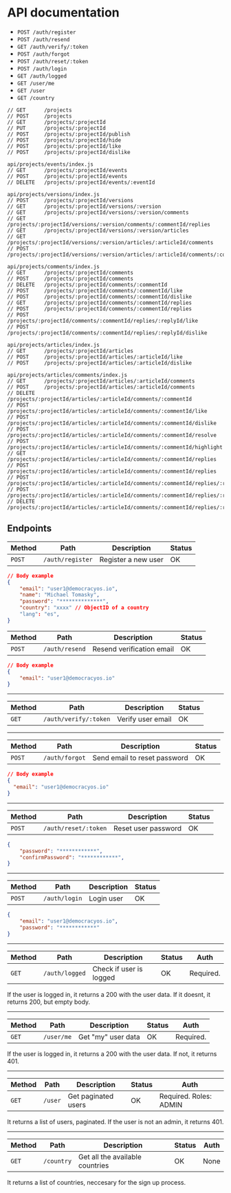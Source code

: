 # API documentation

* `POST /auth/register`
* `POST /auth/resend`
* `GET /auth/verify/:token`
* `POST /auth/forgot`
* `POST /auth/reset/:token`
* `POST /auth/login`
* `GET /auth/logged`
* `GET /user/me`
* `GET /user`
* `GET /country`

```
// GET 		/projects
// POST 	/projects
// GET 		/projects/:projectId
// PUT 		/projects/:projectId
// POST 	/projects/:projectId/publish
// POST 	/projects/:projectId/hide
// POST 	/projects/:projectId/like
// POST 	/projects/:projectId/dislike

api/projects/events/index.js
// GET 		/projects/:projectId/events
// POST 	/projects/:projectId/events
// DELETE 	/projects/:projectId/events/:eventId

api/projects/versions/index.js
// POST 	/projects/:projectId/versions
// GET 		/projects/:projectId/versions/:version
// GET		/projects/:projectId/versions/:version/comments
// GET		/projects/:projectId/versions/:version/comments/:commentId/replies
// GET 		/projects/:projectId/versions/:version/articles
// GET		/projects/:projectId/versions/:version/articles/:articleId/comments
// POST		/projects/:projectId/versions/:version/articles/:articleId/comments/:commentId/replies

api/projects/comments/index.js
// GET 		/projects/:projectId/comments
// POST 	/projects/:projectId/comments
// DELETE 	/projects/:projectId/comments/:commentId
// POST 	/projects/:projectId/comments/:commentId/like
// POST 	/projects/:projectId/comments/:commentId/dislike
// GET		/projects/:projectId/comments/:commentId/replies
// POST 	/projects/:projectId/comments/:commentId/replies
// POST 	/projects/:projectId/comments/:commentId/replies/:replyId/like
// POST 	/projects/:projectId/comments/:commentId/replies/:replyId/dislike

api/projects/articles/index.js
// GET 		/projects/:projectId/articles
// POST		/projects/:projectId/articles/:articleId/like
// POST		/projects/:projectId/articles/:articleId/dislike

api/projects/articles/comments/index.js
// GET 		/projects/:projectId/articles/:articleId/comments
// POST 	/projects/:projectId/articles/:articleId/comments
// DELETE 	/projects/:projectId/articles/:articleId/comments/:commentId
// POST 	/projects/:projectId/articles/:articleId/comments/:commentId/like
// POST 	/projects/:projectId/articles/:articleId/comments/:commentId/dislike
// POST 	/projects/:projectId/articles/:articleId/comments/:commentId/resolve
// POST 	/projects/:projectId/articles/:articleId/comments/:commentId/highlight
// GET 		/projects/:projectId/articles/:articleId/comments/:commentId/replies
// POST 	/projects/:projectId/articles/:articleId/comments/:commentId/replies
// POST		/projects/:projectId/articles/:articleId/comments/:commentId/replies/:replyId/like
// POST		/projects/:projectId/articles/:articleId/comments/:commentId/replies/:replyId/dislike
// DELETE	/projects/:projectId/articles/:articleId/comments/:commentId/replies/:replyId/delete
```



## Endpoints

| Method | Path | Description | Status |
|--------|------|-------------| ------ |
| `POST` | `/auth/register` | Register a new user | OK |


```json
// Body example
{
	"email": "user1@democracyos.io",
	"name":	"Michael Tomasky",
	"password": "**************",
	"country": "xxxx" // ObjectID of a country
	"lang": "es",
}
```

| Method | Path | Description | Status |
|--------|------|-------------| ------ |
| `POST` | `/auth/resend` | Resend verification email | OK |
  
```json
// Body example
{
	"email": "user1@democracyos.io"
}
```
---

| Method | Path | Description | Status |
|--------|------|-------------| ------ |
| `GET` | `/auth/verify/:token` | Verify user email | OK |

---

| Method | Path | Description | Status |
|--------|------|-------------| ------ |
| `POST` | `/auth/forgot` | Send email to reset password | OK |

```json
// Body example
{
  "email": "user1@democracyos.io"
}
```
---

| Method | Path | Description | Status |
|--------|------|-------------| ------ |
| `POST` | `/auth/reset/:token` | Reset user password | OK |

```json
{
	"password": "************",
	"confirmPassword": "************",
}
```
---

| Method | Path | Description | Status |
|--------|------|-------------| ------ |
| `POST` | `/auth/login` | Login user | OK |

```json
{
	"email": "user1@democracyos.io",
	"password": "************"
}
```

---

| Method | Path | Description | Status | Auth |
|--------|------|-------------| ------ | ---- |
| `GET` | `/auth/logged` | Check if user is logged | OK | Required. |

If the user is logged in, it returns a 200 with the user data.
If it doesnt, it returns 200, but empty body.

---

| Method | Path | Description | Status | Auth |
|--------|------|-------------| ------ | ---- |
| `GET` | `/user/me` | Get "my" user data | OK | Required. |

If the user is logged in, it returns a 200 with the user data. If not, it returns 401.

---

| Method | Path | Description | Status | Auth |
|--------|------|-------------| ------ | ---- |
| `GET` | `/user` | Get paginated users | OK | Required. Roles: ADMIN |

It returns a list of users, paginated. If the user is not an admin, it returns 401.

---
| Method | Path | Description | Status | Auth |
|--------|------|-------------| ------ | ---- |
| `GET` | `/country` | Get all the available countries | OK | None |

It returns a list of countries, neccesary for the sign up process.